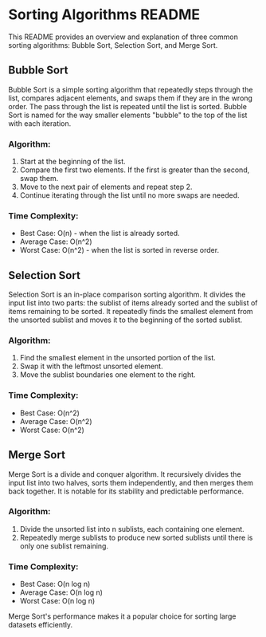 <!DOCTYPE html>
<html lang="en">
<head>
<meta charset="UTF-8">
<meta name="viewport" content="width=device-width, initial-scale=1.0">
<title>Sorting Algorithms README</title>
</head>
<body>

<h1>Sorting Algorithms README</h1>

<p>This README provides an overview and explanation of three common sorting algorithms: Bubble Sort, Selection Sort, and Merge Sort.</p>

<h2>Bubble Sort</h2>

<p>Bubble Sort is a simple sorting algorithm that repeatedly steps through the list, compares adjacent elements, and swaps them if they are in the wrong order. The pass through the list is repeated until the list is sorted. Bubble Sort is named for the way smaller elements "bubble" to the top of the list with each iteration.</p>

<h3>Algorithm:</h3>

<ol>
  <li>Start at the beginning of the list.</li>
  <li>Compare the first two elements. If the first is greater than the second, swap them.</li>
  <li>Move to the next pair of elements and repeat step 2.</li>
  <li>Continue iterating through the list until no more swaps are needed.</li>
</ol>

<h3>Time Complexity:</h3>
<ul>
  <li>Best Case: O(n) - when the list is already sorted.</li>
  <li>Average Case: O(n^2)</li>
  <li>Worst Case: O(n^2) - when the list is sorted in reverse order.</li>
</ul>

<h2>Selection Sort</h2>

<p>Selection Sort is an in-place comparison sorting algorithm. It divides the input list into two parts: the sublist of items already sorted and the sublist of items remaining to be sorted. It repeatedly finds the smallest element from the unsorted sublist and moves it to the beginning of the sorted sublist.</p>

<h3>Algorithm:</h3>

<ol>
  <li>Find the smallest element in the unsorted portion of the list.</li>
  <li>Swap it with the leftmost unsorted element.</li>
  <li>Move the sublist boundaries one element to the right.</li>
</ol>

<h3>Time Complexity:</h3>
<ul>
  <li>Best Case: O(n^2)</li>
  <li>Average Case: O(n^2)</li>
  <li>Worst Case: O(n^2)</li>
</ul>

<h2>Merge Sort</h2>

<p>Merge Sort is a divide and conquer algorithm. It recursively divides the input list into two halves, sorts them independently, and then merges them back together. It is notable for its stability and predictable performance.</p>

<h3>Algorithm:</h3>

<ol>
  <li>Divide the unsorted list into n sublists, each containing one element.</li>
  <li>Repeatedly merge sublists to produce new sorted sublists until there is only one sublist remaining.</li>
</ol>

<h3>Time Complexity:</h3>
<ul>
  <li>Best Case: O(n log n)</li>
  <li>Average Case: O(n log n)</li>
  <li>Worst Case: O(n log n)</li>
</ul>

<p>Merge Sort's performance makes it a popular choice for sorting large datasets efficiently.</p>

</body>
</html>
